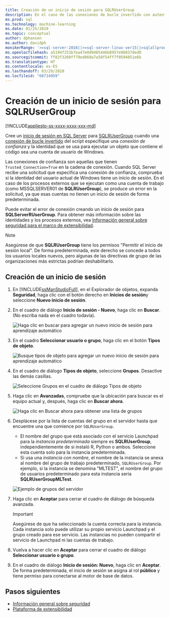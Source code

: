 ```yaml
---
title: Creación de un inicio de sesión para SQLRUserGroup
description: En el caso de las conexiones de bucle invertido con autenticación implícita, cree un inicio de sesión en SQL Server para SQLRUserGroup, de modo que una cuenta de trabajo pueda iniciar sesión en el servidor para realizar la conversión de identidad en el usuario que realiza la llamada.
ms.prod: sql
ms.technology: machine-learning
ms.date: 01/25/2019
ms.topic: conceptual
author: dphansen
ms.author: davidph
monikerRange: '>=sql-server-2016||>=sql-server-linux-ver15||=sqlallproducts-allversions'
ms.openlocfilehash: a5194f251b7ea47e0d9485446b8957e96037ded0
ms.sourcegitcommit: ff82f3260ff79ed860a7a58f54ff7f0594851e6b
ms.translationtype: HT
ms.contentlocale: es-ES
ms.lasthandoff: 03/29/2020
ms.locfileid: "68714959"
---
```

# <a name="create-a-login-for-sqlrusergroup"></a>Creación de un inicio de sesión para SQLRUserGroup
[!INCLUDE[appliesto-ss-xxxx-xxxx-xxx-md](../../includes/appliesto-ss-xxxx-xxxx-xxx-md.md)]

Cree un [inicio de sesión en SQL Server](https://docs.microsoft.com/sql/relational-databases/security/authentication-access/create-a-login) para [SQLRUserGroup](../concepts/security.md#sqlrusergroup) cuando una [conexión de bucle invertido](../../advanced-analytics/concepts/security.md#implied-authentication) del script especifique una *conexión de confianza* y la identidad que se usa para ejecutar un objeto que contiene el código sea una cuenta de usuario de Windows.

Las conexiones de confianza son aquellas que tienen `Trusted_Connection=True` en la cadena de conexión. Cuando SQL Server recibe una solicitud que especifica una conexión de confianza, comprueba si la identidad del usuario actual de Windows tiene un inicio de sesión. En el caso de los procesos externos que se ejecutan como una cuenta de trabajo (como MSSQLSERVER01 de **SQLRUserGroup**), se produce un error en la solicitud, ya que esas cuentas no tienen un inicio de sesión de forma predeterminada.

Puede evitar el error de conexión creando un inicio de sesión para **SQLServerRUserGroup**. Para obtener más información sobre las identidades y los procesos externos, vea [Información general sobre seguridad para el marco de extensibilidad](../concepts/security.md).

> [!Note]
> Asegúrese de que **SQLRUserGroup** tiene los permisos "Permitir el inicio de sesión local". De forma predeterminada, este derecho se concede a todos los usuarios locales nuevos, pero algunas de las directivas de grupo de las organizaciones más estrictas podrían deshabilitarlo.

## <a name="create-a-login"></a>Creación de un inicio de sesión

1. En [!INCLUDE[ssManStudioFull](../../includes/ssmanstudiofull-md.md)], en el Explorador de objetos, expanda **Seguridad**, haga clic con el botón derecho en **Inicios de sesión**y seleccione **Nuevo inicio de sesión**.

2. En el cuadro de diálogo **Inicio de sesión - Nuevo**, haga clic en **Buscar**. (No escriba nada en el cuadro todavía).
    
     ![Haga clic en buscar para agregar un nuevo inicio de sesión para aprendizaje automático](media/implied-auth-login1.png "Haga clic en buscar para agregar un nuevo inicio de sesión para aprendizaje automático")

3. En el cuadro **Seleccionar usuario o grupo**, haga clic en el botón **Tipos de objeto**.

     ![Busque tipos de objeto para agregar un nuevo inicio de sesión para aprendizaje automático](media/implied-auth-login2.png "Busque tipos de objeto para agregar un nuevo inicio de sesión para aprendizaje automático")

4. En el cuadro de diálogo **Tipos de objeto**, seleccione **Grupos**. Desactive las demás casillas.

     ![Seleccione Grupos en el cuadro de diálogo Tipos de objeto](media/implied-auth-login3.png "Seleccione Grupos en el cuadro de diálogo Tipos de objeto")

4. Haga clic en **Avanzadas**, compruebe que la ubicación para buscar es el equipo actual y, después, haga clic en **Buscar ahora**.

     ![Haga clic en Buscar ahora para obtener una lista de grupos](media/implied-auth-login4.png "Haga clic en Buscar ahora para obtener una lista de grupos")

5. Desplácese por la lista de cuentas del grupo en el servidor hasta que encuentre una que comience por `SQLRUserGroup`.
    
    + El nombre del grupo que está asociado con el servicio Launchpad para la _instancia predeterminada_ siempre es **SQLRUserGroup**, independientemente de si instaló R, Python o ambos. Seleccione esta cuenta solo para la instancia predeterminada.
    + Si usa una _instancia con nombre_, el nombre de la instancia se anexa al nombre del grupo de trabajo predeterminado, `SQLRUserGroup`. Por ejemplo, si la instancia se denomina "MLTEST", el nombre del grupo de usuarios predeterminado para esta instancia sería **SQLRUserGroupMLTest**.
 
    ![Ejemplo de grupos del servidor](media/implied-auth-login5.png "Ejemplo de grupos del servidor")
   
5. Haga clic en **Aceptar** para cerrar el cuadro de diálogo de búsqueda avanzada.

    > [!IMPORTANT]
    > Asegúrese de que ha seleccionado la cuenta correcta para la instancia. Cada instancia solo puede utilizar su propio servicio Launchpad y el grupo creado para ese servicio. Las instancias no pueden compartir el servicio de Launchpad ni las cuentas de trabajo.

6. Vuelva a hacer clic en **Aceptar** para cerrar el cuadro de diálogo **Seleccionar usuario o grupo**.

7. En el cuadro de diálogo **Inicio de sesión: Nuevo**, haga clic en **Aceptar**. De forma predeterminada, el inicio de sesión se asigna al rol **público** y tiene permiso para conectarse al motor de base de datos.

## <a name="next-steps"></a>Pasos siguientes

+ [Información general sobre seguridad](../concepts/security.md)
+ [Plataforma de extensibilidad](../concepts/extensibility-framework.md)

